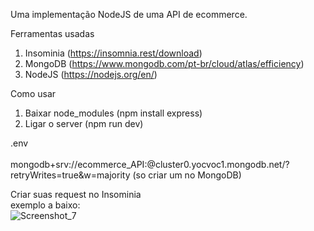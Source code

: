 Uma implementação NodeJS de uma API de ecommerce.

Ferramentas usadas
1. Insominia (https://insomnia.rest/download)
2. MongoDB (https://www.mongodb.com/pt-br/cloud/atlas/efficiency)
3. NodeJS (https://nodejs.org/en/)

Como usar
1. Baixar node_modules (npm install express)
2. Ligar o server (npm run dev)

.env
<br>
<br>
mongodb+srv://ecommerce_API:<password>@cluster0.yocvoc1.mongodb.net/?retryWrites=true&w=majority (so criar um no MongoDB)

Criar suas request no Insominia
<br>
exemplo a baixo:
<br>
![Screenshot_7](https://user-images.githubusercontent.com/66924117/204288928-c448ed97-fb27-46b4-81eb-f0d71cb2b964.png)
